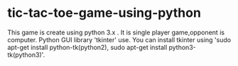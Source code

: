 # tic-tac-toe-game-using-python
This game is create using python 3.x . 
It is single player game,opponent is computer.
Python GUI library 'tkinter' use.
You can install tkinter using 'sudo apt-get install python-tk(python2), sudo apt-get install python3-tk(python3)'.

